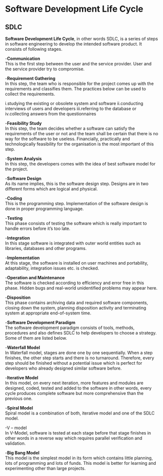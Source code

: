 # Software Development Life Cycle

## SDLC
<b>Software Development Life Cycle</b>, in other words SDLC, is a series of steps in software engineering to develop the intended software product. It consists of following stages.

-<b>Communication</b><br>
This is the first step between the user and the service provider. User and the service provider try to compromise.

-<b>Requirement Gathering</b><br>
In this step, the team who is responsible for the project comes up with the requirements and classifies them. The practices below can be used to collect the requirements.

  i.studying the existing or obsolete system and software
 ii.conducting interviews of users and developers
iii.referring to the database or
 iv.collecting answers from the questionnaires
 
-<b>Feasibility Study</b><br>
In this step, the team decides whether a software can satisfy the requirements of the user or not and the team shall be certain that there is no way for the software to be useless. Financially, practically and technologically feasibility for the organisation is the most important of this step.

-<b>System Analysis</b><br>
In this step, the developers comes with the idea of best software model for the project.

-<b>Software Design</b><br>
As its name implies, this is the software design step. Designs are in two different forms which are logical and physical.

-<b>Coding</b><br>
This is the programming step. Implementation of the software design is done in proper programming language.

-<b>Testing</b><br>
This phase consists of testing the software which is really important to handle errors before it’s too late.

-<b>Integration</b><br>
In this stage software is integrated with outer world entities such as libraries, databases and other programs.

-<b>Implementation</b><br>
At this stage, the software is installed on user machines and portability, adaptability, integration issues etc. is checked.

-<b>Operation and Maintenance</b><br>
The software is checked according to efficiency and error free in this phase. Hidden bugs and real-world unidentified problems may appear here.

-<b>Disposition</b><br>
This phase contains archiving data and required software components, closing down the system, planning disposition activity and terminating system at appropriate end-of-system time.

-<b>Software Development Paradigm</b><br>
The software development paradigm consists of tools, methods, procedures and also defines SDLC to help developers to choose a strategy. Some of them are listed below.

-<b>Waterfall Model</b><br>
In Waterfall model, stages are done one by one sequentially. When a step finishes, the other step starts and there is no turnaround. Therefore, every step should be finished without a potential issue which is perfect for developers who already designed similar software before.

-<b>Iterative Model</b><br>
In this model, on every next iteration, more features and modules are designed, coded, tested and added to the software in other words, every cycle produces complete software but more comprehensive than the previous one.

-<b>Spiral Model</b><br>
Spiral model is a combination of both, iterative model and one of the SDLC model.

-</b>V – model</b><br>
In V-Model, software is tested at each stage before that stage finishes in other words in a reverse way which requires parallel verification and validation.

-<b>Big Bang Model</b><br>
This model is the simplest model in its form which contains little planning, lots of programming and lots of funds. This model is better for learning and experimenting other than large projects.
